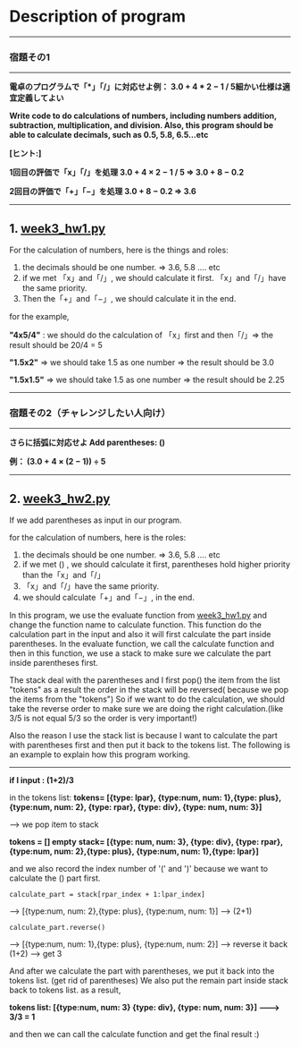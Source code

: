 # Description of program

***

### **宿題その1**

***

**電卓のプログラムで「*」「/」に対応せよ例： 3.0 + 4 * 2 − 1 / 5細かい仕様は適宜定義してよい**

**Write code to do calculations of numbers, including numbers addition, subtraction, multiplication, and division. Also, this program should be able to calculate decimals, such as 0.5, 5.8, 6.5…etc**

**[ヒント:]**

**1回目の評価で「x」「/」を処理 3.0 + 4 × 2 − 1 / 5 ⇒ 3.0 + 8 − 0.2**

**2回目の評価で「+」「−」を処理 3.0 + 8 − 0.2 ⇒ 3.6**

***

## 1. [week3_hw1.py](https://github.com/Stephanie1125/googlestep/blob/master/week3/week3_hw1.py) 

 For the calculation of numbers, here is the things and roles:

1. the decimals should be one number. ⇒ 3.6, 5.8 …. etc
2. if we met 「x」and「/」, we should calculate it first. 「x」and「/」have the same priority.
3. Then the「+」and「−」, we should calculate it in the end.

for the example,

**"4x5/4"** : we should do the calculation of 「x」first and then「/」⇒ the result should be 20/4 = 5

**"1.5x2"** ⇒ we should take 1.5 as one number ⇒ the result should be 3.0

**"1.5x1.5"** ⇒  we should take 1.5 as one number ⇒ the result should be 2.25

***

### **宿題その2（チャレンジしたい人向け）**

***

**さらに括弧に対応せよ Add parentheses: ()**

**例： (3.0 + 4 × (2 − 1)) ÷ 5**

***

## 2. [week3_hw2.py](https://github.com/Stephanie1125/googlestep/blob/master/week3/week3_hw2.py)

If we add parentheses as input in our program.

for the calculation of numbers, here is the roles:

1. the decimals should be one number. ⇒ 3.6, 5.8 …. etc
2. if we met () , we should calculate it first, parentheses hold higher priority than  the「x」and「/」
3. 「x」and「/」have the same priority.
4. we should calculate「+」and「−」, in the end.

In this program, we use the evaluate function from [week3_hw1.py](https://github.com/Stephanie1125/googlestep/blob/master/week3/week3_hw1.py) and change the function name to calculate function. This function do the calculation part in the input and also it will first calculate the part inside parentheses. In the evaluate function, we call the calculate function and then in this function, we use a stack to make sure we calculate the part inside parentheses first.

The stack deal with the parentheses and I first pop() the item from the list "tokens" 
as a result the order in the stack will be reversed( because we pop the items from the "tokens")
So if we want to do the calculation, we should take the reverse order to make sure we are doing the right calculation.(like 3/5 is not equal 5/3 so the order is very important!)

Also the reason I use the stack list is because I want to calculate the part with parentheses first and then put it back to the tokens list. The following is an example to explain how this program working. 

***

**if I input : (1+2)/3**

in the tokens list: 
**tokens= [{type: lpar}, {type:num, num: 1},{type: plus}, {type:num, num: 2}, {type: rpar}, {type: div}, {type: num, num: 3}]**

--> we pop item to stack 

**tokens = [] empty**
**stack= [{type: num, num: 3}, {type: div}, {type: rpar}, {type:num, num: 2},{type: plus}, {type:num, num: 1},{type: lpar}]**

and we also record the index number of '(' and ')' because we want to calculate the () part first.

``calculate_part = stack[rpar_index + 1:lpar_index]``

—> [{type:num, num: 2},{type: plus}, {type:num, num: 1}] —> (2+1)

``calculate_part.reverse()`` 

—> [{type:num, num: 1},{type: plus}, {type:num, num: 2}] —> reverse it back (1+2) —> get 3

 And after we calculate the part with parentheses, we put it back into the tokens list. (get rid of parentheses)
We also put the remain part inside stack back to tokens list. 
as a result,

**tokens list: [{type:num, num: 3} {type: div}, {type: num, num: 3}] ---> 3/3 = 1**

and then we can call the calculate function and get the final result :)







